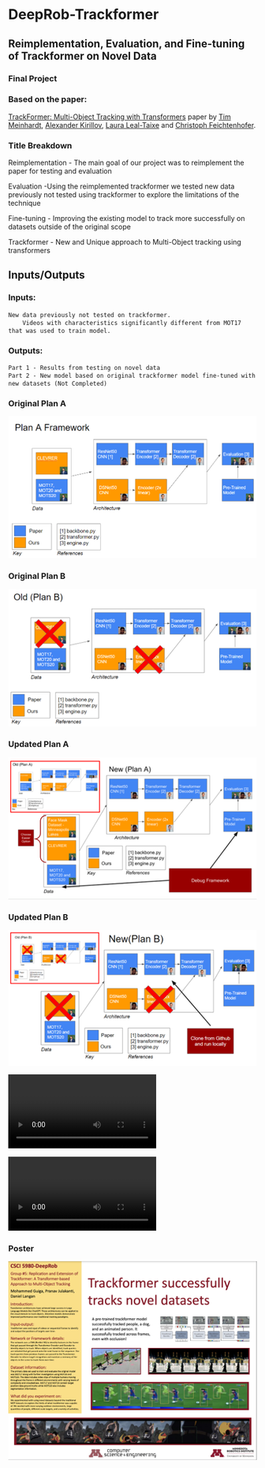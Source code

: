 # DeepRob-Trackformer


## Reimplementation, Evaluation, and Fine-tuning of Trackformer on Novel Data 

### Final Project

### Based on the paper:
[TrackFormer: Multi-Object Tracking with Transformers](https://arxiv.org/abs/2101.02702) paper by [Tim Meinhardt](https://dvl.in.tum.de/team/meinhardt/), [Alexander Kirillov](https://alexander-kirillov.github.io/), [Laura Leal-Taixe](https://dvl.in.tum.de/team/lealtaixe/) and [Christoph Feichtenhofer](https://feichtenhofer.github.io/).

### Title Breakdown
Reimplementation - The main goal of our project was to reimplement the paper for testing and evaluation

Evaluation -Using the reimplemented trackformer we tested new data previously not tested using trackformer to explore the limitations of the technique

Fine-tuning - Improving the existing model to track more successfully on datasets outside of the original scope

Trackformer - New and Unique approach to Multi-Object tracking using transformers

## Inputs/Outputs
### Inputs:
    New data previously not tested on trackformer.
        Videos with characteristics significantly different from MOT17 that was used to train model.
### Outputs:
    Part 1 - Results from testing on novel data
    Part 2 - New model based on original trackformer model fine-tuned with new datasets (Not Completed)

### Original Plan A
![Original Plan A](docs/Original_Plan_A.png)

### Original Plan B
![Original Plan B](docs/Original_Plan_B.png)

### Updated Plan A
![Updated Plan A](docs/Updated_Plan_A.png)

### Updated Plan B
![Updated Plan B](docs/Updated_Plan_B.png)



<video src="docs/luffy_trackformer.mp4" controls title="Title"></video>

<video src="docs/mpls_lakes_3_trackformer.mp4" controls title="Title"></video>


### Poster
![Poster](poster.png)
